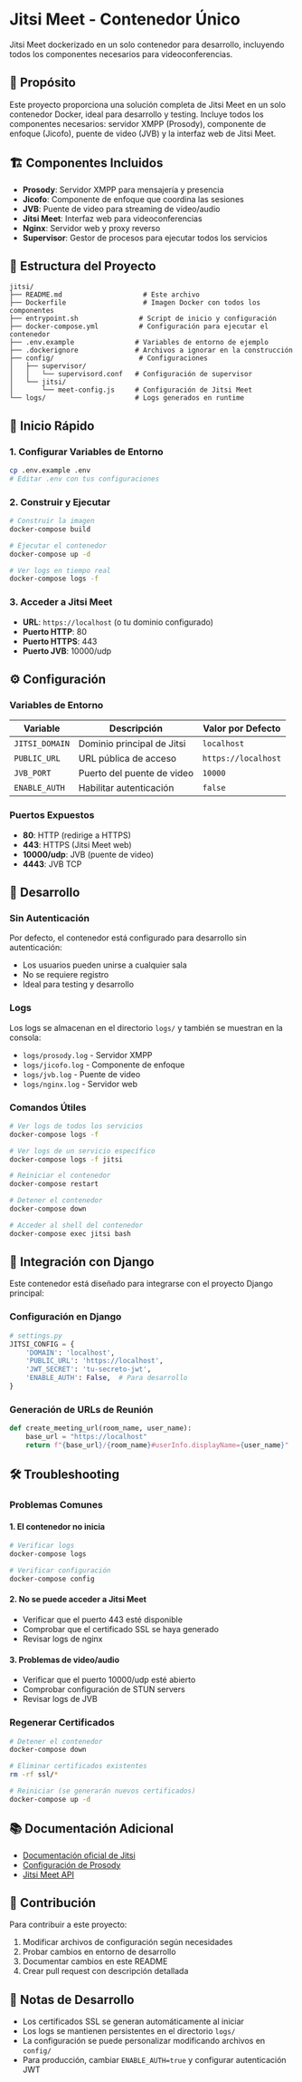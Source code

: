 # Jitsi Meet - Contenedor Único

Jitsi Meet dockerizado en un solo contenedor para desarrollo, incluyendo todos los componentes necesarios para videoconferencias.

## 🎯 Propósito

Este proyecto proporciona una solución completa de Jitsi Meet en un solo contenedor Docker, ideal para desarrollo y testing. Incluye todos los componentes necesarios: servidor XMPP (Prosody), componente de enfoque (Jicofo), puente de video (JVB) y la interfaz web de Jitsi Meet.

## 🏗️ Componentes Incluidos

- **Prosody**: Servidor XMPP para mensajería y presencia
- **Jicofo**: Componente de enfoque que coordina las sesiones
- **JVB**: Puente de video para streaming de video/audio
- **Jitsi Meet**: Interfaz web para videoconferencias
- **Nginx**: Servidor web y proxy reverso
- **Supervisor**: Gestor de procesos para ejecutar todos los servicios

## 📁 Estructura del Proyecto

```
jitsi/
├── README.md                    # Este archivo
├── Dockerfile                   # Imagen Docker con todos los componentes
├── entrypoint.sh               # Script de inicio y configuración
├── docker-compose.yml          # Configuración para ejecutar el contenedor
├── .env.example               # Variables de entorno de ejemplo
├── .dockerignore              # Archivos a ignorar en la construcción
├── config/                     # Configuraciones
│   ├── supervisor/
│   │   └── supervisord.conf   # Configuración de supervisor
│   └── jitsi/
│       └── meet-config.js     # Configuración de Jitsi Meet
└── logs/                      # Logs generados en runtime
```

## 🚀 Inicio Rápido

### 1. Configurar Variables de Entorno

```bash
cp .env.example .env
# Editar .env con tus configuraciones
```

### 2. Construir y Ejecutar

```bash
# Construir la imagen
docker-compose build

# Ejecutar el contenedor
docker-compose up -d

# Ver logs en tiempo real
docker-compose logs -f
```

### 3. Acceder a Jitsi Meet

- **URL**: `https://localhost` (o tu dominio configurado)
- **Puerto HTTP**: 80
- **Puerto HTTPS**: 443
- **Puerto JVB**: 10000/udp

## ⚙️ Configuración

### Variables de Entorno

| Variable | Descripción | Valor por Defecto |
|----------|-------------|-------------------|
| `JITSI_DOMAIN` | Dominio principal de Jitsi | `localhost` |
| `PUBLIC_URL` | URL pública de acceso | `https://localhost` |
| `JVB_PORT` | Puerto del puente de video | `10000` |
| `ENABLE_AUTH` | Habilitar autenticación | `false` |

### Puertos Expuestos

- **80**: HTTP (redirige a HTTPS)
- **443**: HTTPS (Jitsi Meet web)
- **10000/udp**: JVB (puente de video)
- **4443**: JVB TCP

## 🔧 Desarrollo

### Sin Autenticación

Por defecto, el contenedor está configurado para desarrollo sin autenticación:
- Los usuarios pueden unirse a cualquier sala
- No se requiere registro
- Ideal para testing y desarrollo

### Logs

Los logs se almacenan en el directorio `logs/` y también se muestran en la consola:
- `logs/prosody.log` - Servidor XMPP
- `logs/jicofo.log` - Componente de enfoque
- `logs/jvb.log` - Puente de video
- `logs/nginx.log` - Servidor web

### Comandos Útiles

```bash
# Ver logs de todos los servicios
docker-compose logs -f

# Ver logs de un servicio específico
docker-compose logs -f jitsi

# Reiniciar el contenedor
docker-compose restart

# Detener el contenedor
docker-compose down

# Acceder al shell del contenedor
docker-compose exec jitsi bash
```

## 🔗 Integración con Django

Este contenedor está diseñado para integrarse con el proyecto Django principal:

### Configuración en Django

```python
# settings.py
JITSI_CONFIG = {
    'DOMAIN': 'localhost',
    'PUBLIC_URL': 'https://localhost',
    'JWT_SECRET': 'tu-secreto-jwt',
    'ENABLE_AUTH': False,  # Para desarrollo
}
```

### Generación de URLs de Reunión

```python
def create_meeting_url(room_name, user_name):
    base_url = "https://localhost"
    return f"{base_url}/{room_name}#userInfo.displayName={user_name}"
```

## 🛠️ Troubleshooting

### Problemas Comunes

#### 1. El contenedor no inicia
```bash
# Verificar logs
docker-compose logs

# Verificar configuración
docker-compose config
```

#### 2. No se puede acceder a Jitsi Meet
- Verificar que el puerto 443 esté disponible
- Comprobar que el certificado SSL se haya generado
- Revisar logs de nginx

#### 3. Problemas de video/audio
- Verificar que el puerto 10000/udp esté abierto
- Comprobar configuración de STUN servers
- Revisar logs de JVB

### Regenerar Certificados

```bash
# Detener el contenedor
docker-compose down

# Eliminar certificados existentes
rm -rf ssl/*

# Reiniciar (se generarán nuevos certificados)
docker-compose up -d
```

## 📚 Documentación Adicional

- [Documentación oficial de Jitsi](https://jitsi.org/docs/)
- [Configuración de Prosody](https://prosody.im/doc/configuration)
- [Jitsi Meet API](https://github.com/jitsi/jitsi-meet/blob/master/doc/api.md)

## 🤝 Contribución

Para contribuir a este proyecto:

1. Modificar archivos de configuración según necesidades
2. Probar cambios en entorno de desarrollo
3. Documentar cambios en este README
4. Crear pull request con descripción detallada

## 📝 Notas de Desarrollo

- Los certificados SSL se generan automáticamente al iniciar
- Los logs se mantienen persistentes en el directorio `logs/`
- La configuración se puede personalizar modificando archivos en `config/`
- Para producción, cambiar `ENABLE_AUTH=true` y configurar autenticación JWT